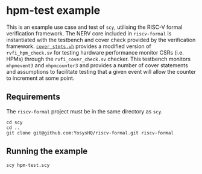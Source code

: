 # hpm-test example

This is an example use case and test of `scy`, utilising the RISC-V formal verification framework.
The NERV core included in `riscv-formal` is instantiated with the testbench and cover check provided
by the verification framework.  [`cover_stmts.vh`](cover_stmts.vh) provides a modified version of
`rvfi_hpm_check.sv` for testing hardware performance monitor CSRs (i.e. HPMs) through the
`rvfi_cover_check.sv` checker.  This testbench monitors `mhpmevent3` and `mhpmcounter3` and provides
a number of cover statements and assumptions to facilitate testing that a given event will allow the
counter to increment at some point.

## Requirements

The `riscv-formal` project must be in the same directory as `scy`.

```
cd scy
cd ..
git clone git@github.com:YosysHQ/riscv-formal.git riscv-formal
```

## Running the example

`scy hpm-test.scy`
